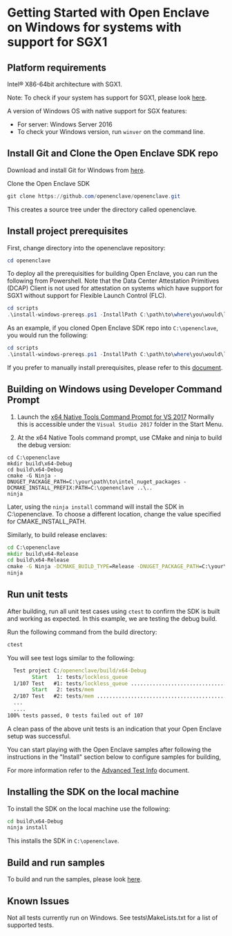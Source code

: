 # Getting Started with Open Enclave on Windows for systems with support for SGX1

## Platform requirements

Intel® X86-64bit architecture with SGX1.

Note: To check if your system has support for SGX1, please look [here](../SGXSupportLevel.md).

A version of Windows OS with native support for SGX features:
- For server: Windows Server 2016
- To check your Windows version, run `winver` on the command line.

## Install Git and Clone the Open Enclave SDK repo

Download and install Git for Windows from [here](https://git-scm.com/download/win).

Clone the Open Enclave SDK

```powershell
git clone https://github.com/openenclave/openenclave.git
```

This creates a source tree under the directory called openenclave.

## Install project prerequisites

First, change directory into the openenclave repository:

```powershell
cd openenclave
```

To deploy all the prerequisities for building Open Enclave, you can run the following from Powershell. Note that the Data Center Attestation Primitives (DCAP) Client is not used for attestation on systems which have support for SGX1 without support for Flexible Launch Control (FLC).

```powershell
cd scripts
.\install-windows-prereqs.ps1 -InstallPath C:\path\to\where\you\would\like\to\install\intel_nuget_packages -LaunchConfiguration SGX1 -DCAPClientType None
```

As an example, if you cloned Open Enclave SDK repo into `C:\openenclave`, you would run the following:

```powershell
cd scripts
.\install-windows-prereqs.ps1 -InstallPath C:\path\to\where\you\would\like\to\install\intel_nuget_packages -LaunchConfiguration SGX1 -DCAPClientType None
```

If you prefer to manually install prerequisites, please refer to this [document](WindowsManualInstallPrereqs.md).

## Building on Windows using Developer Command Prompt

1. Launch the [x64 Native Tools Command Prompt for VS 2017](
https://docs.microsoft.com/en-us/dotnet/framework/tools/developer-command-prompt-for-vs)
Normally this is accessible under the `Visual Studio 2017` folder in the Start Menu.

2. At the x64 Native Tools command prompt, use CMake and ninja to build the debug version:

```
cd C:\openenclave
mkdir build\x64-Debug
cd build\x64-Debug
cmake -G Ninja -DNUGET_PACKAGE_PATH=C:\your\path\to\intel_nuget_packages -DCMAKE_INSTALL_PREFIX:PATH=C:\openenclave ..\..
ninja
```

Later, using the `ninja install` command will install the SDK in C:\openenclave. To choose a different location, change the value specified for CMAKE_INSTALL_PATH.

Similarly, to build release enclaves:

```cmd
cd C:\openenclave
mkdir build\x64-Release
cd build\x64-Release
cmake -G Ninja -DCMAKE_BUILD_TYPE=Release -DNUGET_PACKAGE_PATH=C:\your\path\to\intel_nuget_packages -DCMAKE_INSTALL_PREFIX:PATH=C:\openenclave ..\..
ninja
```

## Run unit tests

After building, run all unit test cases using `ctest` to confirm the SDK is built and working as expected. In this example, we are testing the debug build.

Run the following command from the build directory:

```cmd
ctest
```

You will see test logs similar to the following:

```cmd
  Test project C:/openenclave/build/x64-Debug
        Start   1: tests/lockless_queue
  1/107 Test   #1: tests/lockless_queue ..................................   Passed    3.49 sec
        Start   2: tests/mem
  2/107 Test   #2: tests/mem .............................................   Passed    0.01 sec
  ...
  ....
100% tests passed, 0 tests failed out of 107
```

A clean pass of the above unit tests is an indication that your Open Enclave setup was successful.

You can start playing with the Open Enclave samples after following the instructions in the "Install" section below to configure samples for building,

For more information refer to the [Advanced Test Info](AdvancedTestInfo.md) document.

## Installing the SDK on the local machine

To install the SDK on the local machine use the following:

```cmd
cd build\x64-Debug
ninja install
```

This installs the SDK in `C:\openenclave`.

## Build and run samples

To build and run the samples, please look [here](/samples/README_Windows.md).

## Known Issues

Not all tests currently run on Windows. See tests\MakeLists.txt for a list of supported tests.
